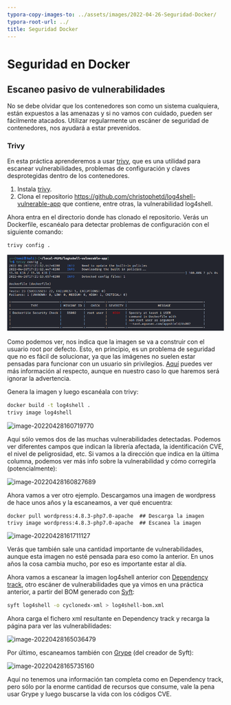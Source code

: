```yaml
---
typora-copy-images-to: ../assets/images/2022-04-26-Seguridad-Docker/
typora-root-url: ../
title: Seguridad Docker
---
```


# Seguridad en Docker

## Escaneo pasivo de vulnerabilidades

No se debe olvidar que los contenedores son como un sistema cualquiera, están expuestos a las amenazas y si no vamos con cuidado, pueden ser fácilmente atacados. Utilizar regularmente un escáner de seguridad de contenedores, nos ayudará a estar prevenidos.

### Trivy

En esta práctica aprenderemos a usar [trivy](https://aquasecurity.github.io/trivy), que es una utilidad para escanear vulnerabilidades, problemas de configuración y claves desprotegidas dentro de los contenedores.

1. Instala [trivy](https://aquasecurity.github.io/trivy/v0.27.0/getting-started/installation/).
2. Clona el repositorio https://github.com/christophetd/log4shell-vulnerable-app que contiene, entre otras, la vulnerabilidad log4shell.

Ahora entra en el directorio donde has clonado el repositorio. Verás un Dockerfile, escanéalo para detectar problemas de configuración con el siguiente comando:

```bash
trivy config .
```

![image-20220426172202399](/assets/images/2022-04-26-Seguridad-Docker/image-20220426172202399.png)

Como podemos ver, nos indica que la imagen se va a construir con el usuario root por defecto. Esto, en principio, es un problema de seguridad que no es fácil de solucionar, ya que las imágenes no suelen estar pensadas para funcionar con un usuario sin privilegios. [Aquí](https://docs.docker.com/develop/develop-images/dockerfile_best-practices/#user) puedes ver más información al respecto, aunque en nuestro caso lo que haremos será ignorar la advertencia.

Genera la imagen y luego escanéala con trivy:

```bash
docker build -t log4shell .
trivy image log4shell
```

![image-20220428160719770](/../../../.config/Typora/typora-user-images/image-20220428160719770.png)

Aquí sólo vemos dos de las muchas vulnerabilidades detectadas. Podemos ver diferentes campos que indican la librería afectada, la identificación CVE, el nivel de peligrosidad, etc. Si vamos a la dirección que indica en la última columna, podemos ver más info sobre la vulnerabilidad y cómo corregirla (potencialmente):

![image-20220428160827689](/../../../.config/Typora/typora-user-images/image-20220428160827689.png)

Ahora vamos a ver otro ejemplo. Descargamos una imagen de wordpress de hace unos años y la escaneamos, a ver qué encuentra:

```
docker pull wordpress:4.8.3-php7.0-apache  ## Descarga la imagen
trivy image wordpress:4.8.3-php7.0-apache  ## Escanea la imagen
```

![image-20220428161711127](/../../../.config/Typora/typora-user-images/image-20220428161711127.png)

Verás que también sale una cantidad importante de vulnerabilidades, aunque esta imagen no esté pensada para eso como la anterior. En unos años la cosa cambia mucho, por eso es importante estar al día.

Ahora vamos a escanear la imagen log4shell anterior con [Dependency track](https://tonisalm.github.io/2022/02/22/DependencyTrack.html), otro escáner de vulnerabilidades que ya vimos en una práctica anterior, a partir del BOM generado con [Syft](https://github.com/anchore/syft/):

```bash
syft log4shell -o cyclonedx-xml > log4shell-bom.xml
```

Ahora carga el fichero xml resultante en Dependency track y recarga la página para ver las vulnerabilidades:

![image-20220428165036479](/../../../.config/Typora/typora-user-images/image-20220428165036479.png)

Por último, escaneamos también con [Grype](https://github.com/anchore/grype/) (del creador de Syft):

![image-20220428165735160](/../../../.config/Typora/typora-user-images/image-20220428165735160.png)

Aquí no tenemos una información tan completa como en Dependency track, pero sólo por la enorme cantidad de recursos que consume, vale la pena usar Grype y luego buscarse la vida con los códigos CVE.

